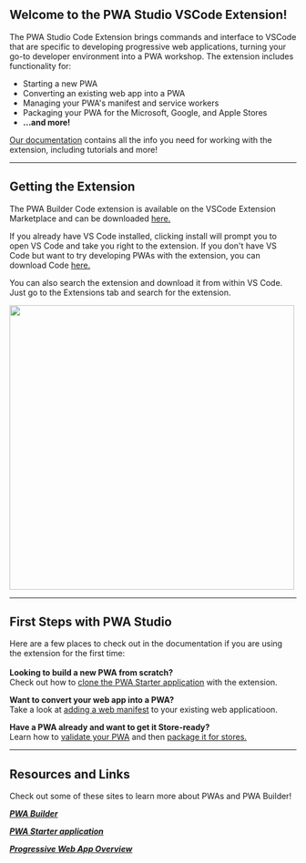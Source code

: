 ## Welcome to the PWA Studio VSCode Extension!

The PWA Studio Code Extension brings commands and interface to VSCode that are specific to developing progressive web applications, turning your go-to developer environment into a PWA workshop. The extension includes functionality for:

* Starting a new PWA
* Converting an existing web app into a PWA
* Managing your PWA's manifest and service workers
* Packaging your PWA for the Microsoft, Google, and Apple Stores
* **...and more!**

[Our documentation](https://github.com/pwa-builder/pwabuilder-vscode/wiki) contains all the info you need for working with the extension, including tutorials and more!

---

## Getting the Extension
The PWA Builder Code extension is available on the VSCode Extension Marketplace and can be downloaded [here.](https://marketplace.visualstudio.com/items?itemName=PWABuilder.pwa-studio)

If you already have VS Code installed, clicking install will prompt you to open VS Code and take you right to the extension. If you don't have VS Code but want to try developing PWAs with the extension, you can download Code [here.](https://code.visualstudio.com/)

You can also search the extension and download it from within VS Code. Just go to the Extensions tab and search for the extension.

<img src="images/extension-marketplace.png" width=500 />

---

## First Steps with PWA Studio
Here are a few places to check out in the documentation if you are using the extension for the first time:
<br>
<br>
**Looking to build a new PWA from scratch?**
<br>
Check out how to [clone the PWA Starter application](https://github.com/pwa-builder/pwabuilder-vscode/wiki/Start-building-a-new-PWA) with the extension.

**Want to convert your web app into a PWA?**
<br>
Take a look at [adding a web manifest](https://github.com/pwa-builder/pwabuilder-vscode/wiki/Make-a-Web-App-a-Progressive-Web-App) to your existing web applicatioon.

**Have a PWA already and want to get it Store-ready?**
<br>
Learn how to [validate your PWA](https://github.com/pwa-builder/pwabuilder-vscode/wiki/Validate-your-PWA) and then [package it for stores.](https://github.com/pwa-builder/pwabuilder-vscode/wiki/Package-your-PWA-for-the-app-stores!)

---

## Resources and Links
Check out some of these sites to learn more about PWAs and PWA Builder!

[***PWA Builder***](https://www.pwabuilder.com/)

[***PWA Starter application***](https://github.com/pwa-builder/pwa-starter)

[***Progressive Web App Overview***](https://docs.microsoft.com/en-us/microsoft-edge/progressive-web-apps-chromium/)
